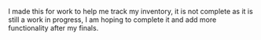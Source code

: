 I made this for work to help me track my inventory, it is not complete as it is still a work in progress, I am hoping to complete it and add more functionality after my finals.
